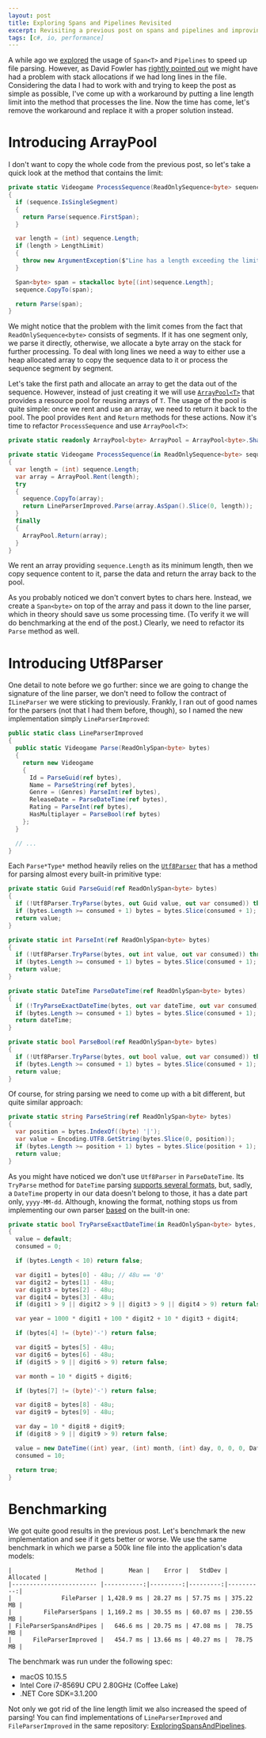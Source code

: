 ```yaml
---
layout: post
title: Exploring Spans and Pipelines Revisited
excerpt: Revisiting a previous post on spans and pipelines and improving parsing performance
tags: [c#, io, performance]
---
```


A while ago we [explored](exploring-spans-and-pipelines) the usage of `Span<T>` and `Pipelines` to speed up file parsing. However, as David Fowler has [rightly pointed out](https://github.com/timiskhakov/ExploringSpansAndPipelines/issues/1) we might have had a problem with stack allocations if we had long lines in the file. Considering the data I had to work with and trying to keep the post as simple as possible, I've come up with a workaround by putting a line length limit into the method that processes the line. Now the time has come, let's remove the workaround and replace it with a proper solution instead.

# Introducing ArrayPool

I don't want to copy the whole code from the previous post, so let's take a quick look at the method that contains the limit:

```csharp
private static Videogame ProcessSequence(ReadOnlySequence<byte> sequence)
{
  if (sequence.IsSingleSegment)
  {
    return Parse(sequence.FirstSpan);
  }

  var length = (int) sequence.Length;
  if (length > LengthLimit)
  {
    throw new ArgumentException($"Line has a length exceeding the limit: {length}");
  }

  Span<byte> span = stackalloc byte[(int)sequence.Length];
  sequence.CopyTo(span);

  return Parse(span);
}
```

We might notice that the problem with the limit comes from the fact that `ReadOnlySequence<byte>` consists of segments. If it has one segment only, we parse it directly, otherwise, we allocate a byte array on the stack for further processing. To deal with long lines we need a way to either use a heap allocated array to copy the sequence data to it or process the sequence segment by segment.

Let's take the first path and allocate an array to get the data out of the sequence. However, instead of just creating it we will use [`ArrayPool<T>`](https://docs.microsoft.com/en-us/dotnet/api/system.buffers.arraypool-1) that provides a resource pool for reusing arrays of `T`. The usage of the pool is quite simple: once we rent and use an array, we need to return it back to the pool. The pool provides `Rent` and `Return` methods for these actions. Now it's time to refactor `ProcessSequence` and use `ArrayPool<T>`:

```csharp
private static readonly ArrayPool<byte> ArrayPool = ArrayPool<byte>.Shared;

private static Videogame ProcessSequence(in ReadOnlySequence<byte> sequence)
{
  var length = (int) sequence.Length;
  var array = ArrayPool.Rent(length);
  try
  {
    sequence.CopyTo(array);
    return LineParserImproved.Parse(array.AsSpan().Slice(0, length));
  }
  finally
  {
    ArrayPool.Return(array);
  }
}
```

We rent an array providing `sequence.Length` as its minimum length, then we copy sequence content to it, parse the data and return the array back to the pool.

As you probably noticed we don't convert bytes to chars here. Instead, we create a `Span<byte>` on top of the array and pass it down to the line parser, which in theory should save us some processing time. (To verify it we will do benchmarking at the end of the post.) Clearly, we need to refactor its `Parse` method as well.

# Introducing Utf8Parser

One detail to note before we go further: since we are going to change the signature of the line parser, we don't need to follow the contract of `ILineParser` we were sticking to previously. Frankly, I ran out of good names for the parsers (not that I had them before, though), so I named the new implementation simply `LineParserImproved`:

```csharp
public static class LineParserImproved
{
  public static Videogame Parse(ReadOnlySpan<byte> bytes)
  {
    return new Videogame
    {
      Id = ParseGuid(ref bytes),
      Name = ParseString(ref bytes),
      Genre = (Genres) ParseInt(ref bytes),
      ReleaseDate = ParseDateTime(ref bytes),
      Rating = ParseInt(ref bytes),
      HasMultiplayer = ParseBool(ref bytes)
    };
  }

  // ...
}
```

Each `Parse*Type*` method heavily relies on the [`Utf8Parser`](https://docs.microsoft.com/en-us/dotnet/api/system.buffers.text.utf8parser) that has a method for parsing almost every built-in primitive type:

```csharp
private static Guid ParseGuid(ref ReadOnlySpan<byte> bytes)
{
  if (!Utf8Parser.TryParse(bytes, out Guid value, out var consumed)) throw new ArgumentException(nameof(bytes));
  if (bytes.Length >= consumed + 1) bytes = bytes.Slice(consumed + 1);
  return value;
}

private static int ParseInt(ref ReadOnlySpan<byte> bytes)
{
  if (!Utf8Parser.TryParse(bytes, out int value, out var consumed)) throw new ArgumentException(nameof(bytes));
  if (bytes.Length >= consumed + 1) bytes = bytes.Slice(consumed + 1);
  return value;
}

private static DateTime ParseDateTime(ref ReadOnlySpan<byte> bytes)
{
  if (!TryParseExactDateTime(bytes, out var dateTime, out var consumed)) throw new ArgumentException(nameof(bytes));
  if (bytes.Length >= consumed + 1) bytes = bytes.Slice(consumed + 1);
  return dateTime;
}

private static bool ParseBool(ref ReadOnlySpan<byte> bytes)
{
  if (!Utf8Parser.TryParse(bytes, out bool value, out var consumed)) throw new ArgumentException(nameof(bytes));
  if (bytes.Length >= consumed + 1) bytes = bytes.Slice(consumed + 1);
  return value;
}
```

Of course, for string parsing we need to come up with a bit different, but quite similar approach:

```csharp
private static string ParseString(ref ReadOnlySpan<byte> bytes)
{
  var position = bytes.IndexOf((byte) '|');
  var value = Encoding.UTF8.GetString(bytes.Slice(0, position));
  if (bytes.Length >= position + 1) bytes = bytes.Slice(position + 1);
  return value;
}
```

As you might have noticed we don't use `Utf8Parser` in `ParseDateTime`. Its `TryParse` method for `DateTime` parsing [supports several formats](https://docs.microsoft.com/en-us/dotnet/api/system.buffers.text.utf8parser.tryparse#System_Buffers_Text_Utf8Parser_TryParse_System_ReadOnlySpan_System_Byte__System_DateTime__System_Int32__System_Char_), but, sadly, a `DateTime` property in our data doesn't belong to those, it has a date part only, `yyyy-MM-dd`. Although, knowing the format, nothing stops us from implementing our own parser [based](https://github.com/dotnet/runtime/blob/4f9ae42d861fcb4be2fcd5d3d55d5f227d30e723/src/libraries/System.Private.CoreLib/src/System/Buffers/Text/Utf8Parser/Utf8Parser.Date.cs) on the built-in one:

```csharp
private static bool TryParseExactDateTime(in ReadOnlySpan<byte> bytes, out DateTime value, out int consumed)
{
  value = default;
  consumed = 0;

  if (bytes.Length < 10) return false;

  var digit1 = bytes[0] - 48u; // 48u == '0'
  var digit2 = bytes[1] - 48u;
  var digit3 = bytes[2] - 48u;
  var digit4 = bytes[3] - 48u;
  if (digit1 > 9 || digit2 > 9 || digit3 > 9 || digit4 > 9) return false;

  var year = 1000 * digit1 + 100 * digit2 + 10 * digit3 + digit4;

  if (bytes[4] != (byte)'-') return false;

  var digit5 = bytes[5] - 48u;
  var digit6 = bytes[6] - 48u;
  if (digit5 > 9 || digit6 > 9) return false;

  var month = 10 * digit5 + digit6;

  if (bytes[7] != (byte)'-') return false;

  var digit8 = bytes[8] - 48u;
  var digit9 = bytes[9] - 48u;

  var day = 10 * digit8 + digit9;
  if (digit8 > 9 || digit9 > 9) return false;

  value = new DateTime((int) year, (int) month, (int) day, 0, 0, 0, DateTimeKind.Utc);
  consumed = 10;

  return true;
}
```

# Benchmarking

We got quite good results in the previous post. Let's benchmark the new implementation and see if it gets better or worse. We use the same benchmark in which we parse a 500k line file into the application's data models:

```
|                  Method |       Mean |    Error |   StdDev | Allocated |
|------------------------ |-----------:|---------:|---------:|----------:|
|              FileParser | 1,428.9 ms | 28.27 ms | 57.75 ms | 375.22 MB |
|         FileParserSpans | 1,169.2 ms | 30.55 ms | 60.07 ms | 230.55 MB |
| FileParserSpansAndPipes |   646.6 ms | 20.75 ms | 47.08 ms |  78.75 MB |
|      FileParserImproved |   454.7 ms | 13.66 ms | 40.27 ms |  78.75 MB |
```

The benchmark was run under the following spec:

- macOS 10.15.5
- Intel Core i7-8569U CPU 2.80GHz (Coffee Lake)
- .NET Core SDK=3.1.200

Not only we got rid of the line length limit we also increased the speed of parsing! You can find implementations of `LineParserImproved` and `FileParserImproved` in the same repository: [ExploringSpansAndPipelines](https://github.com/timiskhakov/ExploringSpansAndPipelines).
